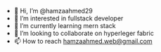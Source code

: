- 👋 Hi, I’m @hamzaahmed29
- 👀 I’m interested in fullstack developer
- 🌱 I’m currently learning mern stack
- 💞️ I’m looking to collaborate on hyperleger fabric
- 📫 How to reach hamzaahmed.web@gmail.com

<!---
hamzaahmed29/hamzaahmed29 is a ✨ special ✨ repository because its `README.md` (this file) appears on your GitHub profile.
You can click the Preview link to take a look at your changes.
--->
